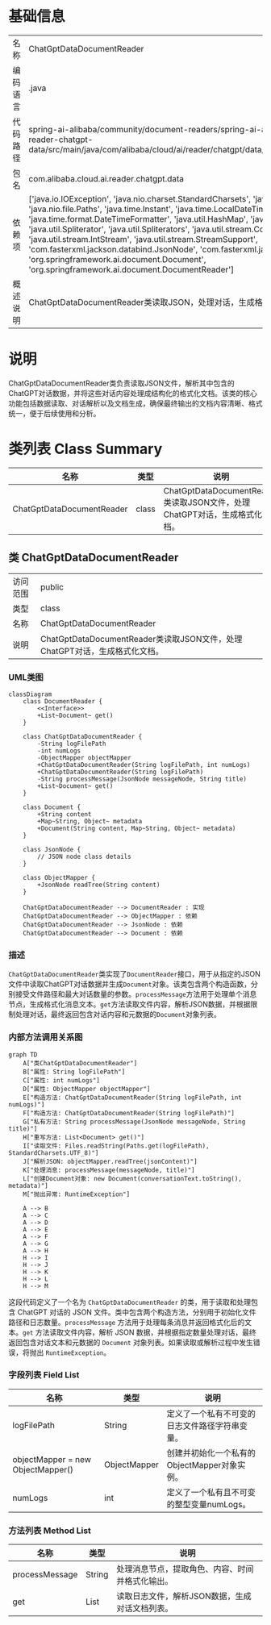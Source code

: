 # 基础信息

|      |      |
|------|------|
| 名称 | ChatGptDataDocumentReader |
| 编码语言 | .java |
| 代码路径 | spring-ai-alibaba/community/document-readers/spring-ai-alibaba-starter-document-reader-chatgpt-data/src/main/java/com/alibaba/cloud/ai/reader/chatgpt/data/ChatGptDataDocumentReader.java |
| 包名 | com.alibaba.cloud.ai.reader.chatgpt.data |
| 依赖项 | ['java.io.IOException', 'java.nio.charset.StandardCharsets', 'java.nio.file.Files', 'java.nio.file.Paths', 'java.time.Instant', 'java.time.LocalDateTime', 'java.time.ZoneId', 'java.time.format.DateTimeFormatter', 'java.util.HashMap', 'java.util.List', 'java.util.Map', 'java.util.Spliterator', 'java.util.Spliterators', 'java.util.stream.Collectors', 'java.util.stream.IntStream', 'java.util.stream.StreamSupport', 'com.fasterxml.jackson.databind.JsonNode', 'com.fasterxml.jackson.databind.ObjectMapper', 'org.springframework.ai.document.Document', 'org.springframework.ai.document.DocumentReader'] |
| 概述说明 | ChatGptDataDocumentReader类读取JSON，处理对话，生成格式化文档。 |

# 说明

ChatGptDataDocumentReader类负责读取JSON文件，解析其中包含的ChatGPT对话数据，并将这些对话内容处理成结构化的格式化文档。该类的核心功能包括数据读取、对话解析以及文档生成，确保最终输出的文档内容清晰、格式统一，便于后续使用和分析。

# 类列表 Class Summary

| 名称   | 类型  | 说明 |
|-------|------|-------------|
| ChatGptDataDocumentReader | class | ChatGptDataDocumentReader类读取JSON文件，处理ChatGPT对话，生成格式化文档。 |



## 类 ChatGptDataDocumentReader

|      |      |
|------|------|
| 访问范围 | public |
| 类型 | class |
| 名称 | ChatGptDataDocumentReader |
| 说明 | ChatGptDataDocumentReader类读取JSON文件，处理ChatGPT对话，生成格式化文档。 |


### UML类图

```mermaid
classDiagram
    class DocumentReader {
        <<Interface>>
        +List~Document~ get()
    }

    class ChatGptDataDocumentReader {
        -String logFilePath
        -int numLogs
        -ObjectMapper objectMapper
        +ChatGptDataDocumentReader(String logFilePath, int numLogs)
        +ChatGptDataDocumentReader(String logFilePath)
        -String processMessage(JsonNode messageNode, String title)
        +List~Document~ get()
    }

    class Document {
        +String content
        +Map~String, Object~ metadata
        +Document(String content, Map~String, Object~ metadata)
    }

    class JsonNode {
        // JSON node class details
    }

    class ObjectMapper {
        +JsonNode readTree(String content)
    }

    ChatGptDataDocumentReader --> DocumentReader : 实现
    ChatGptDataDocumentReader --> ObjectMapper : 依赖
    ChatGptDataDocumentReader --> JsonNode : 依赖
    ChatGptDataDocumentReader --> Document : 依赖
```

### 描述
`ChatGptDataDocumentReader`类实现了`DocumentReader`接口，用于从指定的JSON文件中读取ChatGPT对话数据并生成`Document`对象。该类包含两个构造函数，分别接受文件路径和最大对话数量的参数。`processMessage`方法用于处理单个消息节点，生成格式化消息文本。`get`方法读取文件内容，解析JSON数据，并根据限制处理对话，最终返回包含对话内容和元数据的`Document`对象列表。


### 内部方法调用关系图

```mermaid
graph TD
    A["类ChatGptDataDocumentReader"]
    B["属性: String logFilePath"]
    C["属性: int numLogs"]
    D["属性: ObjectMapper objectMapper"]
    E["构造方法: ChatGptDataDocumentReader(String logFilePath, int numLogs)"]
    F["构造方法: ChatGptDataDocumentReader(String logFilePath)"]
    G["私有方法: String processMessage(JsonNode messageNode, String title)"]
    H["重写方法: List<Document> get()"]
    I["读取文件: Files.readString(Paths.get(logFilePath), StandardCharsets.UTF_8)"]
    J["解析JSON: objectMapper.readTree(jsonContent)"]
    K["处理消息: processMessage(messageNode, title)"]
    L["创建Document对象: new Document(conversationText.toString(), metadata)"]
    M["抛出异常: RuntimeException"]

    A --> B
    A --> C
    A --> D
    A --> E
    A --> F
    A --> G
    A --> H
    H --> I
    H --> J
    H --> K
    H --> L
    H --> M
```

这段代码定义了一个名为 `ChatGptDataDocumentReader` 的类，用于读取和处理包含 ChatGPT 对话的 JSON 文件。类中包含两个构造方法，分别用于初始化文件路径和日志数量。`processMessage` 方法用于处理每条消息并返回格式化后的文本。`get` 方法读取文件内容，解析 JSON 数据，并根据指定数量处理对话，最终返回包含对话文本和元数据的 `Document` 对象列表。如果读取或解析过程中发生错误，将抛出 `RuntimeException`。

### 字段列表 Field List

| 名称  | 类型  | 说明 |
|-------|-------|------|
| logFilePath | String | 定义了一个私有不可变的日志文件路径字符串变量。 |
| objectMapper = new ObjectMapper() | ObjectMapper | 创建并初始化一个私有的ObjectMapper对象实例。 |
| numLogs | int | 定义了一个私有且不可变的整型变量numLogs。 |

### 方法列表 Method List

| 名称  | 类型  | 说明 |
|-------|-------|------|
| processMessage | String | 处理消息节点，提取角色、内容、时间并格式化输出。 |
| get | List<Document> | 读取日志文件，解析JSON数据，生成对话文档列表。 |




